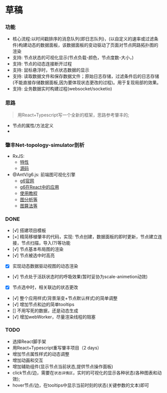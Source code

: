 # 草稿

### 功能
+ 核心流程:以时间戳排序的消息队列(即日志队列)，(以自定义的速率或过滤条件)构建动态的数据面板，该数据面板的变动驱动了页面对节点网路拓扑图的渲染
+ 支持: 节点状态的可视化显示(节点负载-颜色，节点度数-大小，)
+ 支持: 节点的动态连接断开过程
+ 支持: 鼠标悬浮时，节点状态数据的显示
+ 支持: 读取数据文件和保存数据文件；原始日志存储，过滤条件后的日志存储(不能直接存储数据面板,因为要体现状态更改的过程)。用于复现局部的效果。
+ 支持: 业务数据实时构建过程(websocket/socketio)

### 思路
> 用React+Typescript写一个全新的框架，思路参考肇丰的;
+ 节点的属性/方法定义
+ 

### 肇丰Net-topology-simulator剖析
+ RxJS: 
  + [特性](https://cn.rx.js.org/manual/overview.html)
  + [源码](https://github.com/ReactiveX/RxJS)
+ @AntV/g6.js: 前端图可视化引擎
  + [g6官网](https://g6.antv.vision/zh/)
  + [g6在React中的应用](https://github.com/baizn/g6-in-react)
  + [使用教程](https://www.yuque.com/antv/g6/intro)
  + [图分析等](https://www.yuque.com/antv/g6/fvuhbz#Zq6cA)
  + [图算法等](https://www.yuque.com/antv/g6/fvuhbz#jEYP4)

### DONE
+ [√] 搭建项目模板
+ [×] 精简移植肇丰的代码，实现: 节点创建，数据面板的即时更新，节点建立连接，节点扫描，导入(?)等功能
+ [√] 节点基本布局图的渲染
+ [√] 节点被选中时高亮
+ [x] 实现动态数据驱动视图的动态渲染
+ [√] 节点处于活跃状态时的呼吸效果(暂时妥协为scale-animetion动效)
+ [x] 节点选中时，相关联边的状态更改
+ [√] 整个应用样式(背景渐变+节点默认样式)的简单调整
+ [√] 增加节点和边的简单tooltips
+ [] 不用写死的数据，还是动态生成
+ [√] 增加webWorker，尽量渲染线程的阻塞


### TODO
+ 选择React脚手架
+ 用React+Typescript重写肇丰项目（2 days）
+ 增加节点属性样式的动态调整
+ 增加动画和交互
+ 增加辅助组件(显示节点当前状态,提供节点操作面板)
+ click节点/边，需要在`状态详情区`，实时的可视化的显示各种状态(各种图表和动效);
+ hover节点/边，在tooltips中显示当前时刻的状态(关键参数的文本)即可


